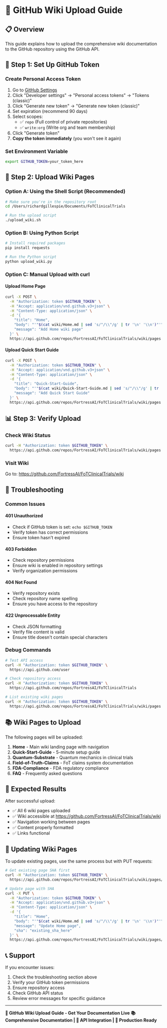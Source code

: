 # 🚀 GitHub Wiki Upload Guide

## 📋 **Overview**

This guide explains how to upload the comprehensive wiki documentation to the GitHub repository using the GitHub API.

## 🔑 **Step 1: Set Up GitHub Token**

### **Create Personal Access Token**
1. Go to [GitHub Settings](https://github.com/settings/tokens)
2. Click "Developer settings" → "Personal access tokens" → "Tokens (classic)"
3. Click "Generate new token" → "Generate new token (classic)"
4. Set expiration (recommend 90 days)
5. Select scopes:
   - ✅ `repo` (Full control of private repositories)
   - ✅ `write:org` (Write org and team membership)
6. Click "Generate token"
7. **Copy the token immediately** (you won't see it again)

### **Set Environment Variable**
```bash
export GITHUB_TOKEN=your_token_here
```

## 🚀 **Step 2: Upload Wiki Pages**

### **Option A: Using the Shell Script (Recommended)**
```bash
# Make sure you're in the repository root
cd /Users/richardgillespie/Documents/FoTClinicalTrials

# Run the upload script
./upload_wiki.sh
```

### **Option B: Using Python Script**
```bash
# Install required packages
pip install requests

# Run the Python script
python upload_wiki.py
```

### **Option C: Manual Upload with curl**

#### **Upload Home Page**
```bash
curl -X POST \
  -H "Authorization: token $GITHUB_TOKEN" \
  -H "Accept: application/vnd.github.v3+json" \
  -H "Content-Type: application/json" \
  -d '{
    "title": "Home",
    "body": "'"$(cat wiki/Home.md | sed 's/"/\\"/g' | tr '\n' '\\n')"'",
    "message": "Add Home wiki page"
  }' \
  https://api.github.com/repos/FortressAI/FoTClinicalTrials/wiki/pages
```

#### **Upload Quick Start Guide**
```bash
curl -X POST \
  -H "Authorization: token $GITHUB_TOKEN" \
  -H "Accept: application/vnd.github.v3+json" \
  -H "Content-Type: application/json" \
  -d '{
    "title": "Quick-Start-Guide",
    "body": "'"$(cat wiki/Quick-Start-Guide.md | sed 's/"/\\"/g' | tr '\n' '\\n')"'",
    "message": "Add Quick Start Guide"
  }' \
  https://api.github.com/repos/FortressAI/FoTClinicalTrials/wiki/pages
```

## 📊 **Step 3: Verify Upload**

### **Check Wiki Status**
```bash
curl -H "Authorization: token $GITHUB_TOKEN" \
  https://api.github.com/repos/FortressAI/FoTClinicalTrials/wiki/pages
```

### **Visit Wiki**
Go to: https://github.com/FortressAI/FoTClinicalTrials/wiki

## 🔧 **Troubleshooting**

### **Common Issues**

#### **401 Unauthorized**
- Check if GitHub token is set: `echo $GITHUB_TOKEN`
- Verify token has correct permissions
- Ensure token hasn't expired

#### **403 Forbidden**
- Check repository permissions
- Ensure wiki is enabled in repository settings
- Verify organization permissions

#### **404 Not Found**
- Verify repository exists
- Check repository name spelling
- Ensure you have access to the repository

#### **422 Unprocessable Entity**
- Check JSON formatting
- Verify file content is valid
- Ensure title doesn't contain special characters

### **Debug Commands**
```bash
# Test API access
curl -H "Authorization: token $GITHUB_TOKEN" \
  https://api.github.com/user

# Check repository access
curl -H "Authorization: token $GITHUB_TOKEN" \
  https://api.github.com/repos/FortressAI/FoTClinicalTrials

# List existing wiki pages
curl -H "Authorization: token $GITHUB_TOKEN" \
  https://api.github.com/repos/FortressAI/FoTClinicalTrials/wiki/pages
```

## 📚 **Wiki Pages to Upload**

The following pages will be uploaded:

1. **Home** - Main wiki landing page with navigation
2. **Quick-Start-Guide** - 5-minute setup guide
3. **Quantum-Substrate** - Quantum mechanics in clinical trials
4. **Field-of-Truth-Claims** - FoT claims system documentation
5. **FDA-Compliance** - FDA regulatory compliance
6. **FAQ** - Frequently asked questions

## 🎯 **Expected Results**

After successful upload:
- ✅ All 6 wiki pages uploaded
- ✅ Wiki accessible at https://github.com/FortressAI/FoTClinicalTrials/wiki
- ✅ Navigation working between pages
- ✅ Content properly formatted
- ✅ Links functional

## 🔄 **Updating Wiki Pages**

To update existing pages, use the same process but with PUT requests:

```bash
# Get existing page SHA first
curl -H "Authorization: token $GITHUB_TOKEN" \
  https://api.github.com/repos/FortressAI/FoTClinicalTrials/wiki/pages/Home

# Update page with SHA
curl -X PUT \
  -H "Authorization: token $GITHUB_TOKEN" \
  -H "Accept: application/vnd.github.v3+json" \
  -H "Content-Type: application/json" \
  -d '{
    "title": "Home",
    "body": "'"$(cat wiki/Home.md | sed 's/"/\\"/g' | tr '\n' '\\n')"'",
    "message": "Update Home page",
    "sha": "existing_sha_here"
  }' \
  https://api.github.com/repos/FortressAI/FoTClinicalTrials/wiki/pages/Home
```

## 📞 **Support**

If you encounter issues:
1. Check the troubleshooting section above
2. Verify your GitHub token permissions
3. Ensure repository access
4. Check GitHub API status
5. Review error messages for specific guidance

---

**🚀 GitHub Wiki Upload Guide - Get Your Documentation Live**
**📚 Comprehensive Documentation | 🔗 API Integration | 🎯 Production Ready**
